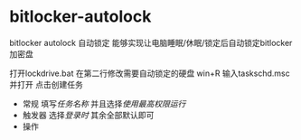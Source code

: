 # bitlocker-autolock
bitlocker autolock 自动锁定
能够实现让电脑睡眠/休眠/锁定后自动锁定bitlocker加密盘

打开lockdrive.bat
在第二行修改需要自动锁定的硬盘
win+R 输入taskschd.msc并打开
点击创建任务
- 常规 填写*任务名称* 并且选择*使用最高权限运行*
- 触发器 选择*登录时* 其余全部默认即可
- 操作
